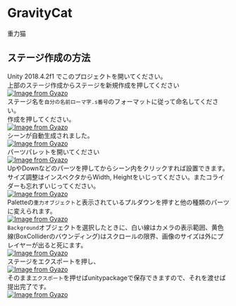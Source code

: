 # GravityCat

重力猫

## ステージ作成の方法
Unity 2018.4.2f1 でこのプロジェクトを開いてください。  
上部のステージ作成からステージを新規作成を押してください  
[![Image from Gyazo](https://i.gyazo.com/1ae2949387e1a6a2c9e7d62a7edae93c.png)](https://gyazo.com/1ae2949387e1a6a2c9e7d62a7edae93c)  
ステージ名を`自分の名前ローマ字.s番号`のフォーマットに従って命名してください。  
作成を押してください。  
[![Image from Gyazo](https://i.gyazo.com/01e844b25b370888ab82966d7ab40184.png)](https://gyazo.com/01e844b25b370888ab82966d7ab40184)  
シーンが自動生成されました。  
[![Image from Gyazo](https://i.gyazo.com/534775dc09b3968eee752d3e0f036005.png)](https://gyazo.com/534775dc09b3968eee752d3e0f036005)  
パーツパレットを開いてください  
[![Image from Gyazo](https://i.gyazo.com/f42588ebab845244420392f8c73992c4.png)](https://gyazo.com/f42588ebab845244420392f8c73992c4)  
UpやDownなどのパーツを押してからシーン内をクリックすれば設置できます。  
サイズ調整はインスペクタからWidth, Heightをいじってください。またコライダーも忘れずいじってください。  
[![Image from Gyazo](https://i.gyazo.com/5914d0f6a1dfe9b81b6243da5898e590.gif)](https://gyazo.com/5914d0f6a1dfe9b81b6243da5898e590)  
Paletteの`重力オブジェクト`と表示されているプルダウンを押すと他の種類のパーツに変えられます。  
[![Image from Gyazo](https://i.gyazo.com/0592d56da5b88cebe158332290c14083.png)](https://gyazo.com/0592d56da5b88cebe158332290c14083)  
`Background`オブジェクトを選択したときに、白い線はカメラの表示範囲、黄色線(BoxColliderのバウンディング)はスクロールの限界、画像のサイズは外にプレイヤーが出ると死にます。  
[![Image from Gyazo](https://i.gyazo.com/30cca270266108b29e011ca9b0409185.png)](https://gyazo.com/30cca270266108b29e011ca9b0409185)  
ステージをエクスポートを押し、  
[![Image from Gyazo](https://i.gyazo.com/db7ea190d931cf43107c64330365286b.png)](https://gyazo.com/db7ea190d931cf43107c64330365286b)  
そのまま`エクスポート`を押せばunitypackageで保存できますので、それを渡せば提出完了です。  
[![Image from Gyazo](https://i.gyazo.com/d89ba6571b5338539f267db4631529b4.png)](https://gyazo.com/d89ba6571b5338539f267db4631529b4)  
